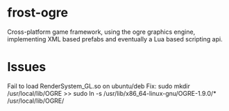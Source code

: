 frost-ogre
==========

Cross-platform game framework, using the ogre graphics engine, implementing XML based prefabs and eventually a Lua based scripting api.

Issues
==========

Fail to load RenderSystem_GL.so on ubuntu/deb
Fix: sudo mkdir /usr/local/lib/OGRE >> sudo ln -s /usr/lib/x86_64-linux-gnu/OGRE-1.9.0/* /usr/local/lib/OGRE/